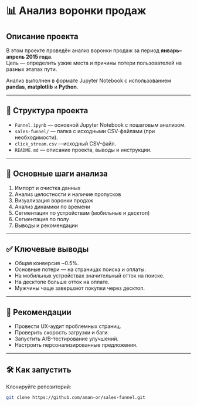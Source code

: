 # 📊 Анализ воронки продаж

## Описание проекта

В этом проекте проведён анализ воронки продаж за период **январь–апрель 2015 года**.  
Цель — определить узкие места и причины потери пользователей на разных этапах пути.

Анализ выполнен в формате Jupyter Notebook с использованием **pandas**, **matplotlib** и **Python**.

---

## 📁 Структура проекта

- `Funnel.ipynb` — основной Jupyter Notebook с пошаговым анализом.
- `sales-funnel/` — папка с исходными CSV-файлами (при необходимости).
- `click_stream.csv` —исходный CSV-файл.
- `README.md` — описание проекта, выводы и инструкции.

---

## 🚀 Основные шаги анализа

1. Импорт и очистка данных
2. Анализ целостности и наличие пропусков
3. Визуализация воронки продаж
4. Анализ динамики по времени
5. Сегментация по устройствам (мобильные и десктоп)
6. Сегментация по полу
7. Выводы и рекомендации

---

## ✅ Ключевые выводы

- Общая конверсия ~0.5%.
- Основные потери — на страницах поиска и оплаты.
- На мобильных устройствах значительный отток на поиске.
- На десктопе больше отток на оплате.
- Мужчины чаще завершают покупки через десктоп.

---

## 📌 Рекомендации

- Провести UX-аудит проблемных страниц.
- Проверить скорость загрузки и баги.
- Запустить A/B-тестирование улучшений.
- Настроить персонализированные предложения.

---

## 🛠️ Как запустить

Клонируйте репозиторий:
   ```bash
   git clone https://github.com/aman-or/sales-funnel.git

